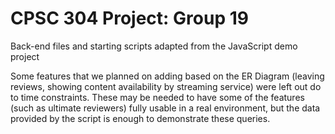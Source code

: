 # CPSC 304 Project: Group 19

Back-end files and starting scripts adapted from the JavaScript demo project

Some features that we planned on adding based on the ER Diagram (leaving reviews, showing content availability by streaming service) were left out do to time constraints. These may be needed to have some of the features (such as ultimate reviewers) fully usable in a real environment, but the data provided by the script is enough to demonstrate these queries.